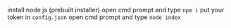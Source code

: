 install node js (prebuilt installer)
open cmd prompt and type `npm i`
put your token in `config.json`
open cmd prompt and type `node index`